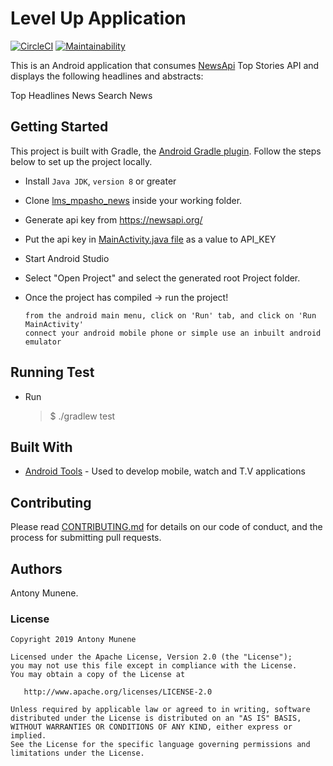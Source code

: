 # Level Up Application
[![CircleCI](https://circleci.com/gh/meshnesh/lms_mpasho_news.svg?style=svg)](https://circleci.com/gh/meshnesh/lms_mpasho_news) [![Maintainability](https://api.codeclimate.com/v1/badges/2fbc5549effe96daf941/maintainability)](https://codeclimate.com/github/meshnesh/lms_mpasho_news/maintainability)

This is an Android application that consumes [NewsApi](https://newsapi.org/) Top Stories API and displays the following headlines and abstracts:

Top Headlines News
Search News

## Getting Started

This project is built with Gradle, the [Android Gradle plugin](http://tools.android.com/tech-docs/new-build-system/user-guide). Follow the steps below to set up the project locally.

* Install `Java JDK`, `version 8` or greater


* Clone [lms_mpasho_news](https://github.com/meshnesh/lms_mpasho_news) inside your working folder.

* Generate api key from https://newsapi.org/
* Put the api key in [MainActivity.java file](https://github.com/meshnesh/lms_mpasho_news/blob/develop/app/src/main/java/com/lms/mpasho_lms_news/view/MainActivity.java) as a value to API_KEY

* Start Android Studio
* Select "Open Project" and select the generated root Project folder.
* Once the project has compiled -> run the project!
    ```
    from the android main menu, click on 'Run' tab, and click on 'Run MainActivity'
    connect your android mobile phone or simple use an inbuilt android emulator
    ```
## Running Test

* Run
    > $ ./gradlew test
    
## Built With

* [Android Tools](https://developer.android.com/) - Used to develop mobile, watch and T.V applications

## Contributing

Please read [CONTRIBUTING.md](CONTRIBUTING.md) for details on our code of conduct, and the process for submitting pull requests.

## Authors

Antony Munene.

### License

    Copyright 2019 Antony Munene

    Licensed under the Apache License, Version 2.0 (the "License");
    you may not use this file except in compliance with the License.
    You may obtain a copy of the License at

       http://www.apache.org/licenses/LICENSE-2.0

    Unless required by applicable law or agreed to in writing, software
    distributed under the License is distributed on an "AS IS" BASIS,
    WITHOUT WARRANTIES OR CONDITIONS OF ANY KIND, either express or implied.
    See the License for the specific language governing permissions and
    limitations under the License.
